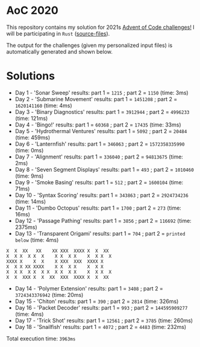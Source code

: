 # AoC 2020

This repository contains my solution for 2021s [Advent of Code challenges!](https://adventofcode.com/2021)
I will be participating in `Rust` ([source-files](https://github.com/KristofAchten/AoC2021/tree/master/src)).

The output for the challenges (given my personalized input files) is automatically generated and shown below.

# Solutions
- Day 1 - 'Sonar Sweep' results: part 1 = `1215` ; part 2 = `1150` (time: 3ms)
- Day 2 - 'Submarine Movement' results: part 1 = `1451208` ; part 2 = `1620141160` (time: 4ms)
- Day 3 - 'Binary Diagnostics' results: part 1 = `3912944` ; part 2 = `4996233` (time: 121ms)
- Day 4 - 'Bingo!' results: part 1 = `60368` ; part 2 = `17435` (time: 33ms)
- Day 5 - 'Hydrothermal Ventures' results: part 1 = `5092` ; part 2 = `20484` (time: 459ms)
- Day 6 - 'Lanternfish' results: part 1 = `346063` ; part 2 = `1572358335990` (time: 0ms)
- Day 7 - 'Alignment' results: part 1 = `336040` ; part 2 = `94813675` (time: 2ms)
- Day 8 - 'Seven Segment Displays' results: part 1 = `493` ; part 2 = `1010460` (time: 9ms)
- Day 9 - 'Smoke Basing' results: part 1 = `512` ; part 2 = `1600104` (time: 71ms)
- Day 10 - 'Syntax Scoring' results: part 1 = `343863` ; part 2 = `2924734236` (time: 14ms)
- Day 11 - 'Dumbo Octopus' results: part 1 = `1700` ; part 2 = `273` (time: 16ms)
- Day 12 - 'Passage Pathing' results: part 1 = `3856` ; part 2 = `116692` (time: 2375ms)
- Day 13 - 'Transparent Origami' results: part 1 = `704` ; part 2 = `printed below` (time: 4ms)

<pre><code>X  X  XX   XX    XX XXX  XXXX X  X  XX  
X  X X  X X  X    X X  X X    X  X X  X 
XXXX X    X  X    X XXX  XXX  XXXX X    
X  X X XX XXXX    X X  X X    X  X X    
X  X X  X X  X X  X X  X X    X  X X  X 
X  X  XXX X  X  XX  XXX  XXXX X  X  XX  
</code></pre>
- Day 14 - 'Polymer Extension' results: part 1 = `3408` ; part 2 = `3724343376942` (time: 20ms)
- Day 15 - 'Chiton' results: part 1 = `390` ; part 2 = `2814` (time: 326ms)
- Day 16 - 'Packet Decoder' results: part 1 = `993` ; part 2 = `144595909277` (time: 4ms)
- Day 17 - 'Trick Shot' results: part 1 = `12561` ; part 2 = `3785` (time: 260ms)
- Day 18 - 'Snailfish' results: part 1 = `4072` ; part 2 = `4483` (time: 232ms)

Total execution time: `3963ms`